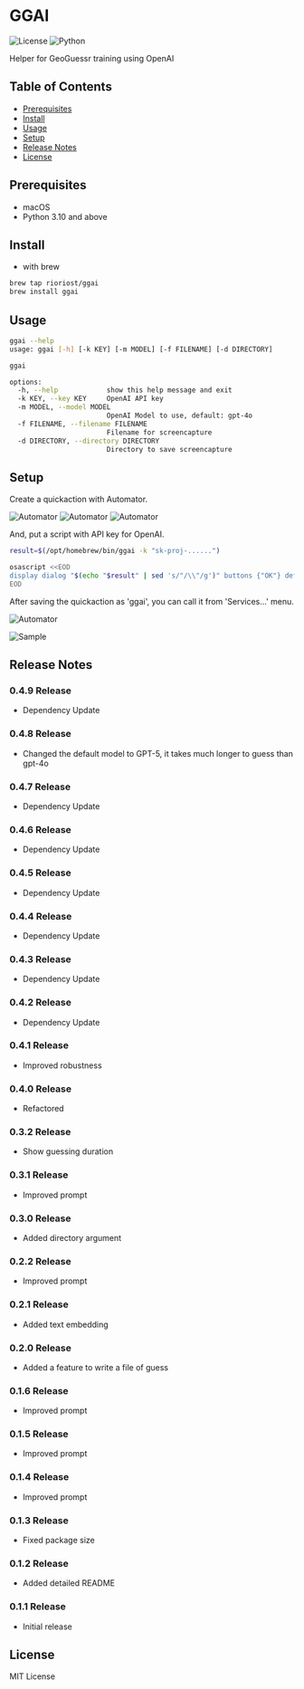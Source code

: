 # GGAI

![License](https://img.shields.io/badge/license-MIT-blue.svg)
![Python](https://img.shields.io/badge/Python-3.10%2B-blue)

Helper for GeoGuessr training using OpenAI

## Table of Contents

- [Prerequisites](#prerequisites)
- [Install](#install)
- [Usage](#usage)
- [Setup](#setup)
- [Release Notes](#release-notes)
- [License](#license)

## Prerequisites

- macOS
- Python 3.10 and above

## Install

- with brew

```bash
brew tap rioriost/ggai
brew install ggai
```

## Usage

```bash
ggai --help
usage: ggai [-h] [-k KEY] [-m MODEL] [-f FILENAME] [-d DIRECTORY]

ggai

options:
  -h, --help            show this help message and exit
  -k KEY, --key KEY     OpenAI API key
  -m MODEL, --model MODEL
                        OpenAI Model to use, default: gpt-4o
  -f FILENAME, --filename FILENAME
                        Filename for screencapture
  -d DIRECTORY, --directory DIRECTORY
                        Directory to save screencapture
```

## Setup

Create a quickaction with Automator.

![Automator](https://raw.githubusercontent.com/rioriost/homebrew-ggai/refs/heads/main/images/automator-01.png)
![Automator](https://raw.githubusercontent.com/rioriost/homebrew-ggai/refs/heads/main/images/automator-02.png)
![Automator](https://raw.githubusercontent.com/rioriost/homebrew-ggai/refs/heads/main/images/automator-03.png)

And, put a script with API key for OpenAI.

```bash
result=$(/opt/homebrew/bin/ggai -k "sk-proj-......")

osascript <<EOD
display dialog "$(echo "$result" | sed 's/"/\\"/g')" buttons {"OK"} default button 1
EOD
```

After saving the quickaction as 'ggai', you can call it from 'Services...' menu.

![Automator](https://raw.githubusercontent.com/rioriost/homebrew-ggai/refs/heads/main/images/automator-04.png)

![Sample](https://raw.githubusercontent.com/rioriost/homebrew-ggai/refs/heads/main/images/ggai.png)

## Release Notes

### 0.4.9 Release
- Dependency Update

### 0.4.8 Release
- Changed the default model to GPT-5, it takes much longer to guess than gpt-4o

### 0.4.7 Release
- Dependency Update

### 0.4.6 Release
- Dependency Update

### 0.4.5 Release
- Dependency Update

### 0.4.4 Release
- Dependency Update

### 0.4.3 Release
- Dependency Update

### 0.4.2 Release
- Dependency Update

### 0.4.1 Release
- Improved robustness

### 0.4.0 Release
- Refactored

### 0.3.2 Release
- Show guessing duration

### 0.3.1 Release
- Improved prompt

### 0.3.0 Release
- Added directory argument

### 0.2.2 Release
- Improved prompt

### 0.2.1 Release
- Added text embedding

### 0.2.0 Release
- Added a feature to write a file of guess

### 0.1.6 Release
- Improved prompt

### 0.1.5 Release
- Improved prompt

### 0.1.4 Release
- Improved prompt

### 0.1.3 Release
- Fixed package size

### 0.1.2 Release
- Added detailed README

### 0.1.1 Release
- Initial release

## License

MIT License
